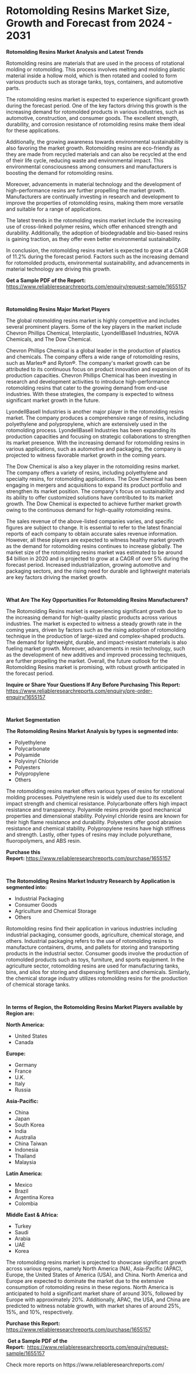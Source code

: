 <p><h1>Rotomolding Resins Market Size, Growth and Forecast from 2024 - 2031</h1></p><p><strong>Rotomolding Resins Market Analysis and Latest Trends</strong></p>
<p><p>Rotomolding resins are materials that are used in the process of rotational molding or rotomolding. This process involves melting and molding plastic material inside a hollow mold, which is then rotated and cooled to form various products such as storage tanks, toys, containers, and automotive parts.</p><p>The rotomolding resins market is expected to experience significant growth during the forecast period. One of the key factors driving this growth is the increasing demand for rotomolded products in various industries, such as automotive, construction, and consumer goods. The excellent strength, durability, and corrosion resistance of rotomolding resins make them ideal for these applications.</p><p>Additionally, the growing awareness towards environmental sustainability is also favoring the market growth. Rotomolding resins are eco-friendly as they are made from recycled materials and can also be recycled at the end of their life cycle, reducing waste and environmental impact. This environmental consciousness among consumers and manufacturers is boosting the demand for rotomolding resins.</p><p>Moreover, advancements in material technology and the development of high-performance resins are further propelling the market growth. Manufacturers are continually investing in research and development to improve the properties of rotomolding resins, making them more versatile and suitable for a range of applications.</p><p>The latest trends in the rotomolding resins market include the increasing use of cross-linked polymer resins, which offer enhanced strength and durability. Additionally, the adoption of biodegradable and bio-based resins is gaining traction, as they offer even better environmental sustainability.</p><p>In conclusion, the rotomolding resins market is expected to grow at a CAGR of 11.2% during the forecast period. Factors such as the increasing demand for rotomolded products, environmental sustainability, and advancements in material technology are driving this growth.</p></p>
<p><strong>Get a Sample PDF of the Report:&nbsp;</strong> <a href="https://www.reliableresearchreports.com/enquiry/request-sample/1655157">https://www.reliableresearchreports.com/enquiry/request-sample/1655157</a></p>
<p>&nbsp;</p>
<p><strong>Rotomolding Resins Major Market Players</strong></p>
<p><p>The global rotomolding resins market is highly competitive and includes several prominent players. Some of the key players in the market include Chevron Phillips Chemical, Interplastic, LyondellBasell Industries, NOVA Chemicals, and The Dow Chemical.</p><p>Chevron Phillips Chemical is a global leader in the production of plastics and chemicals. The company offers a wide range of rotomolding resins, such as Marlex® and Ryton®. The company's market growth can be attributed to its continuous focus on product innovation and expansion of its production capacities. Chevron Phillips Chemical has been investing in research and development activities to introduce high-performance rotomolding resins that cater to the growing demand from end-use industries. With these strategies, the company is expected to witness significant market growth in the future.</p><p>LyondellBasell Industries is another major player in the rotomolding resins market. The company produces a comprehensive range of resins, including polyethylene and polypropylene, which are extensively used in the rotomolding process. LyondellBasell Industries has been expanding its production capacities and focusing on strategic collaborations to strengthen its market presence. With the increasing demand for rotomolding resins in various applications, such as automotive and packaging, the company is projected to witness favorable market growth in the coming years.</p><p>The Dow Chemical is also a key player in the rotomolding resins market. The company offers a variety of resins, including polyethylene and specialty resins, for rotomolding applications. The Dow Chemical has been engaging in mergers and acquisitions to expand its product portfolio and strengthen its market position. The company's focus on sustainability and its ability to offer customized solutions have contributed to its market growth. The Dow Chemical is expected to achieve further market growth owing to the continuous demand for high-quality rotomolding resins.</p><p>The sales revenue of the above-listed companies varies, and specific figures are subject to change. It is essential to refer to the latest financial reports of each company to obtain accurate sales revenue information. However, all these players are expected to witness healthy market growth as the demand for rotomolding resins continues to increase globally. The market size of the rotomolding resins market was estimated to be around $4 billion in 2020 and is projected to grow at a CAGR of over 5% during the forecast period. Increased industrialization, growing automotive and packaging sectors, and the rising need for durable and lightweight materials are key factors driving the market growth.</p></p>
<p>&nbsp;</p>
<p><strong>What Are The Key Opportunities For Rotomolding Resins Manufacturers?</strong></p>
<p><p>The Rotomolding Resins market is experiencing significant growth due to the increasing demand for high-quality plastic products across various industries. The market is expected to witness a steady growth rate in the coming years, driven by factors such as the rising adoption of rotomolding technique in the production of large-sized and complex-shaped products. The demand for lightweight, durable, and impact-resistant materials is also fueling market growth. Moreover, advancements in resin technology, such as the development of new additives and improved processing techniques, are further propelling the market. Overall, the future outlook for the Rotomolding Resins market is promising, with robust growth anticipated in the forecast period.</p></p>
<p><strong>Inquire or Share Your Questions If Any Before Purchasing This Report:</strong> <a href="https://www.reliableresearchreports.com/enquiry/pre-order-enquiry/1655157">https://www.reliableresearchreports.com/enquiry/pre-order-enquiry/1655157</a></p>
<p>&nbsp;</p>
<p><strong>Market Segmentation</strong></p>
<p><strong>The Rotomolding Resins Market Analysis by types is segmented into:</strong></p>
<p><ul><li>Polyethylene</li><li>Polycarbonate</li><li>Polyamide</li><li>Polyvinyl Chloride</li><li>Polyesters</li><li>Polypropylene</li><li>Others</li></ul></p>
<p><p>The rotomolding resins market offers various types of resins for rotational molding processes. Polyethylene resin is widely used due to its excellent impact strength and chemical resistance. Polycarbonate offers high impact resistance and transparency. Polyamide resins provide good mechanical properties and dimensional stability. Polyvinyl chloride resins are known for their high flame resistance and durability. Polyesters offer good abrasion resistance and chemical stability. Polypropylene resins have high stiffness and strength. Lastly, other types of resins may include polyurethane, fluoropolymers, and ABS resin.</p></p>
<p><strong>Purchase this Report:&nbsp;</strong><a href="https://www.reliableresearchreports.com/purchase/1655157">https://www.reliableresearchreports.com/purchase/1655157</a></p>
<p>&nbsp;</p>
<p><strong>The Rotomolding Resins Market Industry Research by Application is segmented into:</strong></p>
<p><ul><li>Industrial Packaging</li><li>Consumer Goods</li><li>Agriculture and Chemical Storage</li><li>Others</li></ul></p>
<p><p>Rotomolding resins find their application in various industries including industrial packaging, consumer goods, agriculture, chemical storage, and others. Industrial packaging refers to the use of rotomolding resins to manufacture containers, drums, and pallets for storing and transporting products in the industrial sector. Consumer goods involve the production of rotomolded products such as toys, furniture, and sports equipment. In the agriculture sector, rotomolding resins are used for manufacturing tanks, bins, and silos for storing and dispensing fertilizers and chemicals. Similarly, the chemical storage industry utilizes rotomolding resins for the production of chemical storage tanks.</p></p>
<p>&nbsp;</p>
<p><strong>In terms of Region, the Rotomolding Resins Market Players available by Region are:</strong></p>
<p>
    <p> <strong> North America: </strong>
        <ul>
            <li>United States</li>
            <li>Canada</li>
        </ul>
        </p> 
    <p> <strong> Europe: </strong>
        <ul>
            <li>Germany</li>
            <li>France</li>
            <li>U.K.</li>
            <li>Italy</li>
            <li>Russia</li>
        </ul>
        </p> 
    <p> <strong> Asia-Pacific: </strong>
        <ul>
            <li>China</li>
            <li>Japan</li>
            <li>South Korea</li>
            <li>India</li>
            <li>Australia</li>
            <li>China Taiwan</li>
            <li>Indonesia</li>
            <li>Thailand</li>
            <li>Malaysia</li>
        </ul>
        </p> 
    <p> <strong> Latin America: </strong>
        <ul>
            <li>Mexico</li>
            <li>Brazil</li>
            <li>Argentina Korea</li>
            <li>Colombia</li>
        </ul>
        </p> 
    <p> <strong> Middle East & Africa: </strong>
        <ul>
            <li>Turkey</li>
            <li>Saudi</li>
            <li>Arabia</li>
            <li>UAE</li>
            <li>Korea</li>
        </ul>
    </p>
    </p>
<p><p>The rotomolding resins market is projected to showcase significant growth across various regions, namely North America (NA), Asia-Pacific (APAC), Europe, the United States of America (USA), and China. North America and Europe are expected to dominate the market due to the extensive consumption of rotomolding resins in these regions. North America is anticipated to hold a significant market share of around 30%, followed by Europe with approximately 20%. Additionally, APAC, the USA, and China are predicted to witness notable growth, with market shares of around 25%, 15%, and 10%, respectively.</p></p>
<p><strong>Purchase this Report: </strong><a href="https://www.reliableresearchreports.com/purchase/1655157">https://www.reliableresearchreports.com/purchase/1655157</a></p>
<p>&nbsp;<strong>Get a Sample PDF of the Report:&nbsp;&nbsp;</strong><a href="https://www.reliableresearchreports.com/enquiry/request-sample/1655157">https://www.reliableresearchreports.com/enquiry/request-sample/1655157</a></p>
<p><strong></strong></p>
<p>Check more reports on https://www.reliableresearchreports.com/</p>